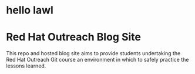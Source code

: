 # hello lawl

# Red Hat Outreach Blog Site

This repo and hosted blog site aims to provide students undertaking the Red Hat Outreach Git course an environment in which to safely practice the lessons learned.
